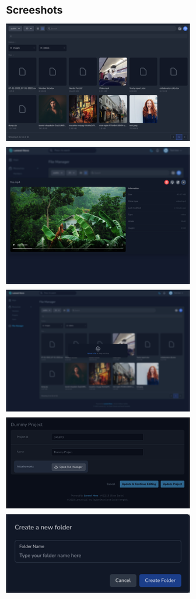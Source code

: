 # Screeshots

<div style="margin-top:20px;display: flex; flex-direction:column; gap:1rem;">
<img src="./images/browser-dark.png"/>
<img src="./images/preview-modal.png"/>
<img src="./images/upload-modal.png"/>
<img src="./images/field.png"/>
<img src="./images/create-folder-modal.png"/>
</div>